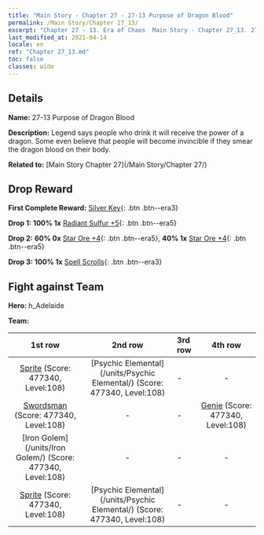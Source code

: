 ```yaml
---
title: "Main Story - Chapter 27 - 27-13 Purpose of Dragon Blood"
permalink: /Main Story/Chapter 27_13/
excerpt: "Chapter 27 - 13. Era of Chaos  Main Story - Chapter 27_13. 27-13 Purpose of Dragon Blood"
last_modified_at: 2021-04-14
locale: en
ref: "Chapter 27_13.md"
toc: false
classes: wide
---
```


## Details

 **Name:** 27-13 Purpose of Dragon Blood

 **Description:** Legend says people who drink it will receive the power of a dragon. Some even believe that people will become invincible if they smear the dragon blood on their body.

 **Related to:** [Main Story Chapter 27](/Main Story/Chapter 27/)

## Drop Reward

 **First Complete Reward:** [Silver Key](/Items/con_693/){: .btn .btn--era3}

 **Drop 1:** **100% 1x** [Radiant Sulfur +5](/Items/mat_99/){: .btn .btn--era5}

 **Drop 2:** **60% 0x** [Star Ore +4](/Items/mat_89/){: .btn .btn--era5}, **40% 1x** [Star Ore +4](/Items/mat_89/){: .btn .btn--era5}

 **Drop 3:** **100% 1x** [Spell Scrolls](/Items/con_694/){: .btn .btn--era3}


## Fight against Team
 **Hero:** h_Adelaide

 **Team:**


  | 1st row | 2nd row | 3rd row | 4th row |
  |:----:|:----:|:----|:----:|
  | [Sprite](/units/Sprite/) (Score: 477340, Level:108)  | [Psychic Elemental](/units/Psychic Elemental/) (Score: 477340, Level:108)  | - | - |
  | [Swordsman](/units/Swordsman/) (Score: 477340, Level:108)  | - | - | [Genie](/units/Genie/) (Score: 477340, Level:108)  |
  | [Iron Golem](/units/Iron Golem/) (Score: 477340, Level:108)  | - | - | - |
  | [Sprite](/units/Sprite/) (Score: 477340, Level:108)  | [Psychic Elemental](/units/Psychic Elemental/) (Score: 477340, Level:108)  | - | - |


